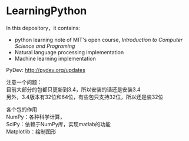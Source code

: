 # LearningPython

In this depository，it contains:  
- python learning note of MIT's open course, *Introduction to Computer Science and Programing*   
- Natural language processing implementation  
- Machine learning implementation  





PyDev: http://pydev.org/updates

注意一个问题：   
目前大部分的包都只更新到3.4，所以安装的话还是安装3.4  
另外，3.4版本有32位和64位，有些包只支持32位，所以还是装32位

各个包的作用  
NumPy：各种科学计算，  
SciPy：依赖于NumPy库，实现matlab的功能  
Matplotlib：绘制图形  